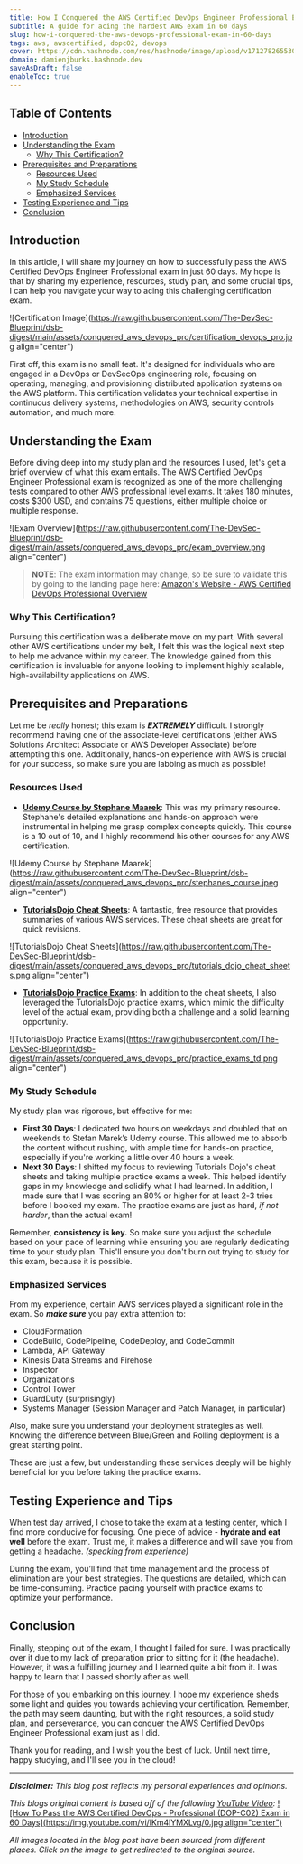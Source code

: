 ```yaml
---
title: How I Conquered the AWS Certified DevOps Engineer Professional Exam in 60 Days
subtitle: A guide for acing the hardest AWS exam in 60 days
slug: how-i-conquered-the-aws-devops-professional-exam-in-60-days
tags: aws, awscertified, dopc02, devops
cover: https://cdn.hashnode.com/res/hashnode/image/upload/v1712782655300/L1KQilgA9.jpg?auto=format
domain: damienjburks.hashnode.dev
saveAsDraft: false
enableToc: true
---
```


## Table of Contents

- [Introduction](#introduction)
- [Understanding the Exam](#understanding-the-exam)
  - [Why This Certification?](#why-this-certification)
- [Prerequisites and Preparations](#prerequisites-and-preparations)
  - [Resources Used](#resources-used)
  - [My Study Schedule](#my-study-schedule)
  - [Emphasized Services](#emphasized-services)
- [Testing Experience and Tips](#testing-experience-and-tips)
- [Conclusion](#conclusion)

## Introduction

In this article, I will share my journey on how to successfully pass the AWS Certified DevOps Engineer Professional exam in just 60 days. My hope is that by sharing my experience, resources, study plan, and some crucial tips, I can help you navigate your way to acing this challenging certification exam.

![Certification Image](https://raw.githubusercontent.com/The-DevSec-Blueprint/dsb-digest/main/assets/conquered_aws_devops_pro/certification_devops_pro.jpg align="center")

First off, this exam is no small feat. It's designed for individuals who are engaged in a DevOps or DevSecOps engineering role, focusing on operating, managing, and provisioning distributed application systems on the AWS platform. This certification validates your technical expertise in continuous delivery systems, methodologies on AWS, security controls automation, and much more.

## Understanding the Exam

Before diving deep into my study plan and the resources I used, let's get a brief overview of what this exam entails. The AWS Certified DevOps Engineer Professional exam is recognized as one of the more challenging tests compared to other AWS professional level exams. It takes 180 minutes, costs $300 USD, and contains 75 questions, either multiple choice or multiple response.

![Exam Overview](https://raw.githubusercontent.com/The-DevSec-Blueprint/dsb-digest/main/assets/conquered_aws_devops_pro/exam_overview.png align="center")

> **NOTE**: The exam information may change, so be sure to validate this by going to the landing page here: [Amazon's Website - AWS Certified DevOps Professional Overview](https://aws.amazon.com/certification/certified-devops-engineer-professional/)

### Why This Certification?

Pursuing this certification was a deliberate move on my part. With several other AWS certifications under my belt, I felt this was the logical next step to help me advance within my career. The knowledge gained from this certification is invaluable for anyone looking to implement highly scalable, high-availability applications on AWS.

## Prerequisites and Preparations

Let me be _really_ honest; this exam is **_EXTREMELY_** difficult. I strongly recommend having one of the associate-level certifications (either AWS Solutions Architect Associate or AWS Developer Associate) before attempting this one. Additionally, hands-on experience with AWS is crucial for your success, so make sure you are labbing as much as possible!

### Resources Used

- [**Udemy Course by Stephane Maarek**](https://www.udemy.com/course/aws-certified-devops-engineer-professional-hands-on/): This was my primary resource. Stephane's detailed explanations and hands-on approach were instrumental in helping me grasp complex concepts quickly. This course is a 10 out of 10, and I highly recommend his other courses for any AWS certification.

![Udemy Course by Stephane Maarek](https://raw.githubusercontent.com/The-DevSec-Blueprint/dsb-digest/main/assets/conquered_aws_devops_pro/stephanes_course.jpeg align="center")

- [**TutorialsDojo Cheat Sheets**](https://tutorialsdojo.com/aws-cheat-sheets/): A fantastic, free resource that provides summaries of various AWS services. These cheat sheets are great for quick revisions.

![TutorialsDojo Cheat Sheets](https://raw.githubusercontent.com/The-DevSec-Blueprint/dsb-digest/main/assets/conquered_aws_devops_pro/tutorials_dojo_cheat_sheets.png align="center")

- [**TutorialsDojo Practice Exams**](https://portal.tutorialsdojo.com/courses/aws-certified-devops-engineer-professional-practice-exams/): In addition to the cheat sheets, I also leveraged the TutorialsDojo practice exams, which mimic the difficulty level of the actual exam, providing both a challenge and a solid learning opportunity.

![TutorialsDojo Practice Exams](https://raw.githubusercontent.com/The-DevSec-Blueprint/dsb-digest/main/assets/conquered_aws_devops_pro/practice_exams_td.png align="center")

### My Study Schedule

My study plan was rigorous, but effective for me:

- **First 30 Days**: I dedicated two hours on weekdays and doubled that on weekends to Stefan Marek’s Udemy course. This allowed me to absorb the content without rushing, with ample time for hands-on practice, especially if you're working a little over 40 hours a week.
- **Next 30 Days**: I shifted my focus to reviewing Tutorials Dojo's cheat sheets and taking multiple practice exams a week. This helped identify gaps in my knowledge and solidify what I had learned. In addition, I made sure that I was scoring an 80% or higher for at least 2-3 tries before I booked my exam. The practice exams are just as hard, _if not harder_, than the actual exam!

Remember, **consistency is key.** So make sure you adjust the schedule based on your pace of learning while ensuring you are regularly dedicating time to your study plan. This'll ensure you don't burn out trying to study for this exam, because it is possible.

### Emphasized Services

From my experience, certain AWS services played a significant role in the exam. So _**make sure**_ you pay extra attention to:

- CloudFormation
- CodeBuild, CodePipeline, CodeDeploy, and CodeCommit
- Lambda, API Gateway
- Kinesis Data Streams and Firehose
- Inspector
- Organizations
- Control Tower
- GuardDuty (surprisingly)
- Systems Manager (Session Manager and Patch Manager, in particular)

Also, make sure you understand your deployment strategies as well. Knowing the difference between Blue/Green and Rolling deployment is a great starting point.

These are just a few, but understanding these services deeply will be highly beneficial for you before taking the practice exams.

## Testing Experience and Tips

When test day arrived, I chose to take the exam at a testing center, which I find more conducive for focusing. One piece of advice - **hydrate and eat well** before the exam. Trust me, it makes a difference and will save you from getting a headache. _(speaking from experience)_

During the exam, you’ll find that time management and the process of elimination are your best strategies. The questions are detailed, which can be time-consuming. Practice pacing yourself with practice exams to optimize your performance.

## Conclusion

Finally, stepping out of the exam, I thought I failed for sure. I was practically over it due to my lack of preparation prior to sitting for it (the headache). However, it was a fulfilling journey and I learned quite a bit from it. I was happy to learn that I passed shortly after as well.

For those of you embarking on this journey, I hope my experience sheds some light and guides you towards achieving your certification. Remember, the path may seem daunting, but with the right resources, a solid study plan, and perseverance, you can conquer the AWS Certified DevOps Engineer Professional exam just as I did.

Thank you for reading, and I wish you the best of luck. Until next time, happy studying, and I'll see you in the cloud!

---

_**Disclaimer:** This blog post reflects my personal experiences and opinions._

_This blogs original content is based off of the following [YouTube Video](https://www.youtube.com/watch?v=lKm4lYMXLvg&t=1s):_
[![How To Pass the AWS Certified DevOps - Professional (DOP-C02) Exam in 60 Days](https://img.youtube.com/vi/lKm4lYMXLvg/0.jpg align="center")](https://www.youtube.com/watch?v=lKm4lYMXLvg)

_All images located in the blog post have been sourced from different places. Click on the image to get redirected to the original source._
